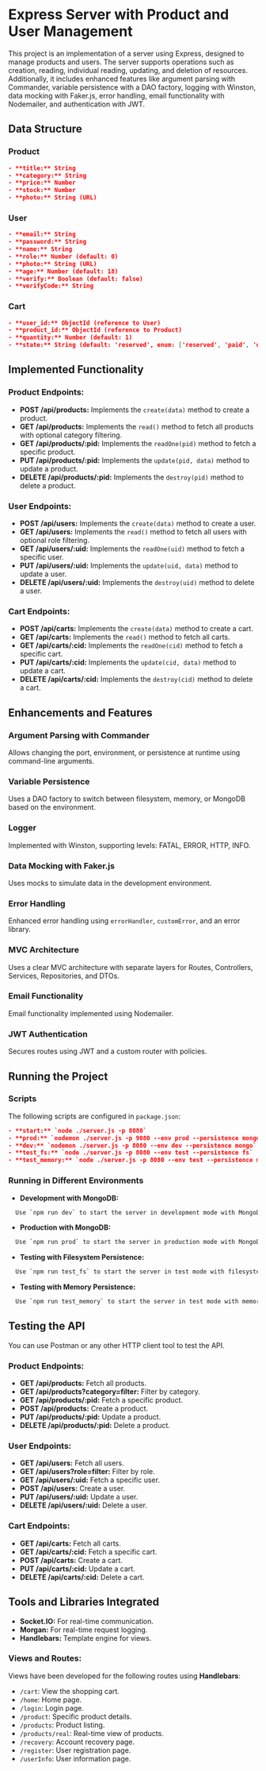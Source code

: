 # Express Server with Product and User Management

This project is an implementation of a server using Express, designed to manage products and users. The server supports operations such as creation, reading, individual reading, updating, and deletion of resources. Additionally, it includes enhanced features like argument parsing with Commander, variable persistence with a DAO factory, logging with Winston, data mocking with Faker.js, error handling, email functionality with Nodemailer, and authentication with JWT.

## Data Structure

### Product
```json
- **title:** String
- **category:** String
- **price:** Number
- **stock:** Number
- **photo:** String (URL)
```
### User
```json
- **email:** String
- **password:** String
- **name:** String
- **role:** Number (default: 0)
- **photo:** String (URL)
- **age:** Number (default: 18)
- **verify:** Boolean (default: false)
- **verifyCode:** String
```
### Cart
```json
- **user_id:** ObjectId (reference to User)
- **product_id:** ObjectId (reference to Product)
- **quantity:** Number (default: 1)
- **state:** String (default: 'reserved', enum: ['reserved', 'paid', 'delivered'])
```
## Implemented Functionality

### Product Endpoints:

- **POST /api/products:** Implements the `create(data)` method to create a product.
- **GET /api/products:** Implements the `read()` method to fetch all products with optional category filtering.
- **GET /api/products/:pid:** Implements the `readOne(pid)` method to fetch a specific product.
- **PUT /api/products/:pid:** Implements the `update(pid, data)` method to update a product.
- **DELETE /api/products/:pid:** Implements the `destroy(pid)` method to delete a product.

### User Endpoints:

- **POST /api/users:** Implements the `create(data)` method to create a user.
- **GET /api/users:** Implements the `read()` method to fetch all users with optional role filtering.
- **GET /api/users/:uid:** Implements the `readOne(uid)` method to fetch a specific user.
- **PUT /api/users/:uid:** Implements the `update(uid, data)` method to update a user.
- **DELETE /api/users/:uid:** Implements the `destroy(uid)` method to delete a user.

### Cart Endpoints:

- **POST /api/carts:** Implements the `create(data)` method to create a cart.
- **GET /api/carts:** Implements the `read()` method to fetch all carts.
- **GET /api/carts/:cid:** Implements the `readOne(cid)` method to fetch a specific cart.
- **PUT /api/carts/:cid:** Implements the `update(cid, data)` method to update a cart.
- **DELETE /api/carts/:cid:** Implements the `destroy(cid)` method to delete a cart.

## Enhancements and Features

### Argument Parsing with Commander
Allows changing the port, environment, or persistence at runtime using command-line arguments.

### Variable Persistence
Uses a DAO factory to switch between filesystem, memory, or MongoDB based on the environment.

### Logger
Implemented with Winston, supporting levels: FATAL, ERROR, HTTP, INFO.

### Data Mocking with Faker.js
Uses mocks to simulate data in the development environment.

### Error Handling
Enhanced error handling using `errorHandler`, `customError`, and an error library.

### MVC Architecture
Uses a clear MVC architecture with separate layers for Routes, Controllers, Services, Repositories, and DTOs.

### Email Functionality
Email functionality implemented using Nodemailer.

### JWT Authentication
Secures routes using JWT and a custom router with policies.

## Running the Project

### Scripts

The following scripts are configured in `package.json`:
```json
- **start:** `node ./server.js -p 8080`
- **prod:** `nodemon ./server.js -p 9080 --env prod --persistence mongo`
- **dev:** `nodemon ./server.js -p 8080 --env dev --persistence mongo`
- **test_fs:** `node ./server.js -p 8080 --env test --persistence fs`
- **test_memory:** `node ./server.js -p 8080 --env test --persistence memory`
```

### Running in Different Environments

- **Development with MongoDB:**
```bash
  Use `npm run dev` to start the server in development mode with MongoDB persistence.
```
- **Production with MongoDB:**
```bash
  Use `npm run prod` to start the server in production mode with MongoDB persistence.
```
- **Testing with Filesystem Persistence:**
```bash
  Use `npm run test_fs` to start the server in test mode with filesystem persistence.
```
- **Testing with Memory Persistence:**
```bash
  Use `npm run test_memory` to start the server in test mode with memory persistence.
```
## Testing the API

You can use Postman or any other HTTP client tool to test the API.

### Product Endpoints:

- **GET /api/products:** Fetch all products.
- **GET /api/products?category=filter:** Filter by category.
- **GET /api/products/:pid:** Fetch a specific product.
- **POST /api/products:** Create a product.
- **PUT /api/products/:pid:** Update a product.
- **DELETE /api/products/:pid:** Delete a product.

### User Endpoints:

- **GET /api/users:** Fetch all users.
- **GET /api/users?role=filter:** Filter by role.
- **GET /api/users/:uid:** Fetch a specific user.
- **POST /api/users:** Create a user.
- **PUT /api/users/:uid:** Update a user.
- **DELETE /api/users/:uid:** Delete a user.

### Cart Endpoints:

- **GET /api/carts:** Fetch all carts.
- **GET /api/carts/:cid:** Fetch a specific cart.
- **POST /api/carts:** Create a cart.
- **PUT /api/carts/:cid:** Update a cart.
- **DELETE /api/carts/:cid:** Delete a cart.

## Tools and Libraries Integrated

- **Socket.IO:** For real-time communication.
- **Morgan:** For real-time request logging.
- **Handlebars:** Template engine for views.

### Views and Routes:

Views have been developed for the following routes using **Handlebars**:
- `/cart`: View the shopping cart.
- `/home`: Home page.
- `/login`: Login page.
- `/product`: Specific product details.
- `/products`: Product listing.
- `/products/real`: Real-time view of products.
- `/recovery`: Account recovery page.
- `/register`: User registration page.
- `/userInfo`: User information page.

